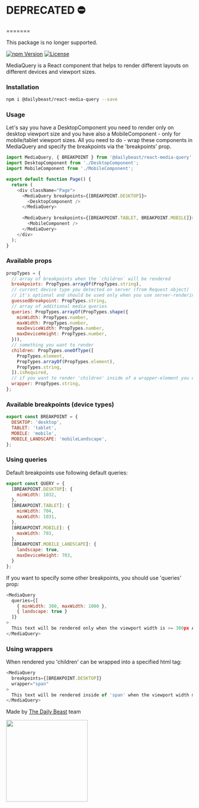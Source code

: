 # DEPRECATED ⛔
=======

This package is no longer supported.

[![npm Version](https://img.shields.io/npm/v/@dailybeast/react-media-query.svg)](https://www.npmjs.com/package/@dailybeast/react-media-query) [![License](https://img.shields.io/npm/l/@dailybeast/react-media-query.svg)](https://www.npmjs.com/package/@dailybeast/react-media-query)

MediaQuery is a React component that helps to render different layouts on different devices and viewport sizes.

### Installation

```bash
npm i @dailybeast/react-media-query --save
```

### Usage
Let's say you have a DesktopComponent you need to render only on desktop viewport size and you have also a MobileComponent - only for mobile/tablet viewport sizes.
All you need to do - wrap these components in MediaQuery and specify the breakpoints via the 'breakpoints' prop.

```javascript
import MediaQuery, { BREAKPOINT } from '@dailybeast/react-media-query';
import DesktopComponent from './DesktopComponent';
import MobileComponent from './MobileComponent';

export default function Page() {
  return (
    <div className="Page">
      <MediaQuery breakpoints={[BREAKPOINT.DESKTOP]}>
        <DesktopComponent />
      </MediaQuery>
      
      <MediaQuery breakpoints={[BREAKPOINT.TABLET, BREAKPOINT.MOBILE]}>
        <MobileComponent />
      </MediaQuery>
    </div>
  );
}
```

### Available props
 
```javascript
propTypes = {
  // array of breakpoints when the `children` will be rendered
  breakpoints: PropTypes.arrayOf(PropTypes.string),
  // current device type you detected on server (from Request object)
  // it's optional and should be used only when you use server-rendering
  guessedBreakpoint: PropTypes.string,
  // array of additional media queries
  queries: PropTypes.arrayOf(PropTypes.shape({
    minWidth: PropTypes.number,
    maxWidth: PropTypes.number,
    maxDeviceWidth: PropTypes.number,
    maxDeviceHeight: PropTypes.number,
  })),
  // something you want to render
  children: PropTypes.oneOfType([
    PropTypes.element,
    PropTypes.arrayOf(PropTypes.element),
    PropTypes.string,
  ]).isRequired,
  // if you want to render 'children' inside of a wrapper-element you can specify it via 'wrapper' prop
  wrapper: PropTypes.string,
};
```

### Available breakpoints (device types)
```javascript
export const BREAKPOINT = {
  DESKTOP: 'desktop',
  TABLET: 'tablet',
  MOBILE: 'mobile',
  MOBILE_LANDSCAPE: 'mobileLandscape',
};
```

### Using queries
Default breakpoints use following default queries:
```javascript
export const QUERY = {
  [BREAKPOINT.DESKTOP]: {
    minWidth: 1032,
  },
  [BREAKPOINT.TABLET]: {
    minWidth: 704,
    maxWidth: 1031,
  },
  [BREAKPOINT.MOBILE]: {
    maxWidth: 703,
  },
  [BREAKPOINT.MOBILE_LANDSCAPE]: {
    landscape: true,
    maxDeviceHeight: 703,
  }
};
```
If you want to specify some other breakpoints, you should use 'queries' prop:
```javascript
<MediaQuery
  queries={[
    { minWidth: 380, maxWidth: 1000 },
    { landscape: true }
  ]}
>
  This text will be rendered only when the viewport width is >= 300px AND <= 1000, OR device is in landscape mode.
</MediaQuery>
```

### Using wrappers
When rendered you 'children' can be wrapped into a specified html tag:
```javascript
<MediaQuery
  breakpoints={[BREAKPOINT.DESKTOP]}
  wrapper="span"
>
  This text will be rendered inside of 'span' when the viewport width matches 'desktop'
</MediaQuery>
```

Made by [The Daily Beast](https://thedailybeast.com) team

<img src="https://pbs.twimg.com/profile_images/862673271212441600/u_DNSQ_Q.jpg" width="220" />
